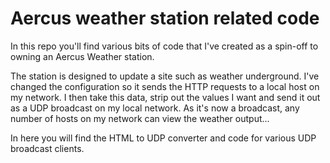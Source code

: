 
# Aercus weather station related code

In this repo you'll find various bits of code that I've created as a spin-off to owning an Aercus Weather station.

The station is designed to update a site such as weather underground. I've changed the configuration so it sends the HTTP requests to a local host on my network. I then take this data, strip out the values I want and send it out as a UDP broadcast on my local network. As it's now a broadcast, any number of hosts on my network can view the weather output...

In here you will find the HTML to UDP converter and code for various UDP broadcast clients.
